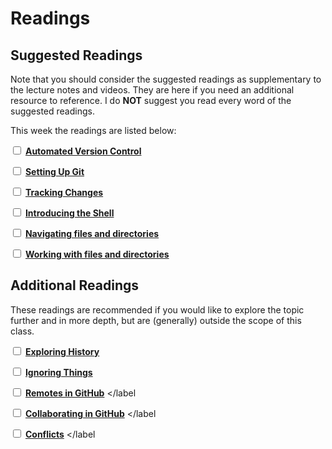# Readings

## Suggested Readings

Note that you should consider the suggested readings as supplementary to the lecture notes and videos.
They are here if you need an additional resource to reference.
I do **NOT** suggest you read every word of the suggested readings.

This week the readings are listed below:

<label><input type="checkbox" id="week01_reading1" class="box"> **[Automated Version Control](https://swcarpentry.github.io/git-novice/01-basics/index.html)** </input></label>

<label><input type="checkbox" id="week01_reading2" class="box"> **[Setting Up Git](https://swcarpentry.github.io/git-novice/02-setup/index.html)** </input></label>

<label><input type="checkbox" id="week01_reading3" class="box"> **[Tracking Changes](https://swcarpentry.github.io/git-novice/04-changes/index.html)** </input></label>

<label><input type="checkbox" id="week01_reading4" class="box"> **[Introducing the Shell](http://swcarpentry.github.io/shell-novice/01-intro/index.html)** </input></label>

<label><input type="checkbox" id="week01_reading5" class="box"> **[Navigating files and directories](http://swcarpentry.github.io/shell-novice/02-filedir/index.html)** </input></label>

<label><input type="checkbox" id="week01_reading6" class="box"> **[Working with files and directories](http://swcarpentry.github.io/shell-novice/03-create/index.html)** </input></label>

## Additional Readings

These readings are recommended if you would like to explore the topic further and in more depth, but are (generally) outside the scope of this class.

<label><input type="checkbox" id="week01_reading7" class="box"> **[Exploring History](https://swcarpentry.github.io/git-novice/05-history/index.html)** </input></label>


<label><input type="checkbox" id="week01_reading8" class="box"> **[Ignoring Things](https://swcarpentry.github.io/git-novice/06-ignore/index.html)** </input></label>

<label><input type="checkbox" id="week01_reading9" class="box"> **[Remotes in GitHub](https://swcarpentry.github.io/git-novice/07-github/index.html)** </input></label

<label><input type="checkbox" id="week01_reading10" class="box"> **[Collaborating in GitHub](https://swcarpentry.github.io/git-novice/08-collab/index.html)** </input></label

<label><input type="checkbox" id="week01_reading11" class="box"> **[Conflicts](https://swcarpentry.github.io/git-novice/09-conflict/index.html)** </input></label


